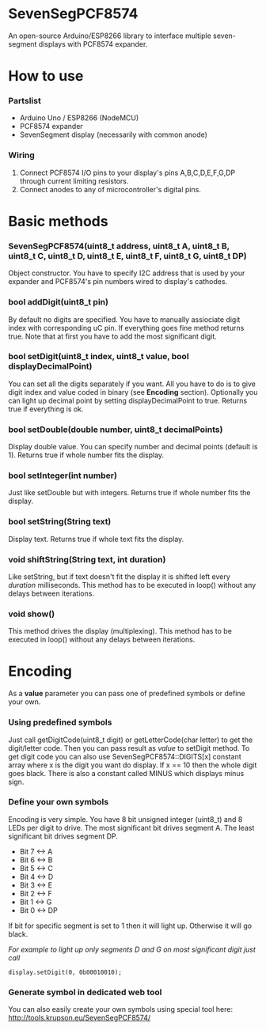 # SevenSegPCF8574
An open-source Arduino/ESP8266 library to interface multiple seven-segment displays with PCF8574 expander.

# How to use
### Partslist
* Arduino Uno / ESP8266 (NodeMCU)
* PCF8574 expander
* SevenSegment display (necessarily with common anode)

### Wiring
1. Connect PCF8574 I/O pins to your display's pins A,B,C,D,E,F,G,DP through current limiting resistors.
2. Connect anodes to any of microcontroller's digital pins.

# Basic methods
### SevenSegPCF8574(uint8_t address, uint8_t A, uint8_t B, uint8_t C, uint8_t D, uint8_t E, uint8_t F, uint8_t G, uint8_t DP)
Object constructor. You have to specify I2C address that is used by your expander and PCF8574's pin numbers wired to display's cathodes.

### bool addDigit(uint8_t pin)
By default no digits are specified. You have to manually assiociate digit index with corresponding uC pin. If everything goes fine method returns true. Note that at first you have to add the most significant digit.

### bool setDigit(uint8_t index, uint8_t value, bool displayDecimalPoint)
You can set all the digits separately if you want. All you have to do is to give digit index and value coded in binary (see **Encoding** section). Optionally you can light up decimal point by setting displayDecimalPoint to true.
Returns true if everything is ok.

### bool setDouble(double number, uint8_t decimalPoints)
Display double value. You can specify number and decimal points (default is 1). Returns true if whole number fits the display.

### bool setInteger(int number)
Just like setDouble but with integers. Returns true if whole number fits the display.

### bool setString(String text)
Display text. Returns true if whole text fits the display.

### void shiftString(String text, int duration)
Like setString, but if text doesn't fit the display it is shifted left every *duration* milliseconds. This method has to be executed in loop() without any delays between iterations.

### void show()
This method drives the display (multiplexing). This method has to be executed in loop() without any delays between iterations.

# Encoding
As a **value** parameter you can pass one of predefined symbols or define your own.

### Using predefined symbols
Just call getDigitCode(uint8_t digit) or getLetterCode(char letter) to get the digit/letter code. Then you can pass result as *value* to setDigit method.
To get digit code you can also use SevenSegPCF8574::DIGITS[x] constant array where x is the digit you want do display. If x == 10 then the whole digit goes black.
There is also a constant called MINUS which displays minus sign.

### Define your own symbols
Encoding is very simple. You have 8 bit unsigned integer (uint8_t) and 8 LEDs per digit to drive.
The most significant bit drives segment A. The least significant bit drives segment DP.
* Bit 7 <-> A
* Bit 6 <-> B
* Bit 5 <-> C
* Bit 4 <-> D
* Bit 3 <-> E
* Bit 2 <-> F
* Bit 1 <-> G
* Bit 0 <-> DP

If bit for specific segment is set to 1 then it will light up. Otherwise it will go black.

*For example to light up only segments D and G on most significant digit just call*
```
display.setDigit(0, 0b00010010);
```
### Generate symbol in dedicated web tool
You can also easily create your own symbols using special tool here:
http://tools.krupson.eu/SevenSegPCF8574/
